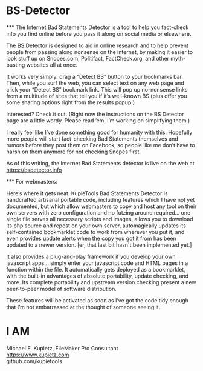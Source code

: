 # BS-Detector

*** The Internet Bad Statements Detector is a tool to help you fact-check info you find online before you pass it along on social media or elsewhere.

The BS Detector is designed to aid in online research and to help prevent people from passing along nonsense on the internet, by making it easier to look stuff up on Snopes.com, Politifact, FactCheck.org, and other myth-busting websites all at once.

It works very simply: drag a “Detect BS” button to your bookmarks bar. Then, while you surf the web, you can select text on any web page and click your “Detect BS” bookmark link. This will pop up no-nonsense links from a multitude of sites that tell you if it’s well-known BS (plus offer you some sharing options right from the results popup.)

Interested? Check it out. (Right now the instructions on the BS Detector page are a little wordy. Please read ’em. I’m working on simplifying them.)

I really feel like I’ve done something good for humanity with this. Hopefully more people will start fact-checking Bad Statements themselves and rumors before they post them on Facebook, so people like me don’t have to harsh on them anymore for not checking Snopes first.

As of this writing, the Internet Bad Statements detector is live on the web at https://bsdetector.info

*** For webmasters: 

Here’s where it gets neat. KupieTools Bad Statements Detector is handcrafted artisanal portable code, including features which I have not yet documented, but which allow webmasters to copy and host any tool on their own servers with zero configuration and no futzing around required… one single file serves all necessary scripts and images, allows you to download its php source and repost on your own server, automagically updates its self-contained bookmarklet code to work from wherever you put it, and even provides update alerts when the copy you got it from has been updated to a newer version. [er, that last bit hasn't been implemented yet.]

It also provides a plug-and-play framework if you develop your own javascript apps… simply enter your javascript code and HTML pages in a function within the file. It automatically gets deployed as a bookmarklet, with the built-in advantages of absolute portability, update checking, and more. Its complete portability and upstream version checking present a new peer-to-peer model of software distribution.

These features will be activated as soon as I’ve got the code tidy enough that I’m not embarrassed at the thought of someone seeing it.

# I AM
Michael E. Kupietz, FileMaker Pro Consultant    
https://www.kupietz.com    
github.com/kupietools    

